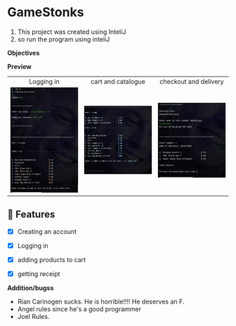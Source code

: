 # GameStonks

1. This project was created using InteliJ
2. so run the program using inteliJ
 
**Objectives**
 
**Preview**

<table>
<tr>
<td width="25%">
<center>Logging in</center>
</td>
<td width="25%">
<center>cart and catalogue</center>
</td>
<td width="25%">
<center>checkout and delivery</center>
</tr>
<tr>
<td width="25%">
<img src="GS-pics/login.png"></img>
</td>
<td width="25%">
<img src="GS-pics/cart-and-catalog.png"></img>
</td>
<td width="25%">
<img src="GS-pics/checkout-and-delivery.png"></img>
</td>
</tr>
</table>

## 🌟 Features

- [x] Creating an account
- [x] Logging in 
- [x] adding products to cart
- [x] getting receipt


**Addition/bugss**
- Rian Carinogen sucks. He is horrible!!!! He deserves an F. 
- Angel rules since he's a good programmer
- Joel Rules.




